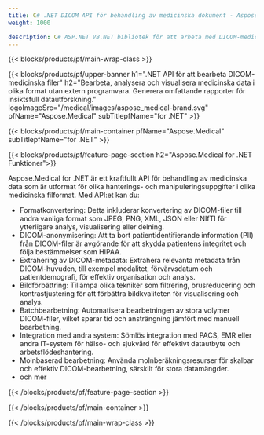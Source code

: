 ```yaml
---
title: C# .NET DICOM API för behandling av medicinska dokument - Aspose 
weight: 1000

description: C# ASP.NET VB.NET bibliotek för att arbeta med DICOM-medicinska filer. 
---
```


{{< blocks/products/pf/main-wrap-class >}}

{{< blocks/products/pf/upper-banner h1=".NET API för att bearbeta DICOM-medicinska filer" h2="Bearbeta, analysera och visualisera medicinska data i olika format utan extern programvara. Generera omfattande rapporter för insiktsfull datautforskning." logoImageSrc="/medical/images/aspose_medical-brand.svg" pfName="Aspose.Medical" subTitlepfName="for .NET" >}}

{{< blocks/products/pf/main-container pfName="Aspose.Medical" subTitlepfName="for .NET" >}}

{{< blocks/products/pf/feature-page-section h2="Aspose.Medical for .NET Funktioner">}}

<p>Aspose.Medical for .NET är ett kraftfullt API för behandling av medicinska data som är utformat för olika hanterings- och manipuleringsuppgifter i olika medicinska filformat. Med API:et kan du:</p>

<ul>
<li>Formatkonvertering: Detta inkluderar konvertering av DICOM-filer till andra vanliga format som JPEG, PNG, XML, JSON eller NIfTI för ytterligare analys, visualisering eller delning.</li>
<li>DICOM-anonymisering: Att ta bort patientidentifierande information (PII) från DICOM-filer är avgörande för att skydda patientens integritet och följa bestämmelser som HIPAA.</li>
<li>Extrahering av DICOM-metadata: Extrahera relevanta metadata från DICOM-huvuden, till exempel modalitet, förvärvsdatum och patientdemografi, för effektiv organisation och analys.</li>
<li>Bildförbättring: Tillämpa olika tekniker som filtrering, brusreducering och kontrastjustering för att förbättra bildkvaliteten för visualisering och analys.</li>
<li>Batchbearbetning: Automatisera bearbetningen av stora volymer DICOM-filer, vilket sparar tid och ansträngning jämfört med manuell bearbetning.</li>
<li>Integration med andra system: Sömlös integration med PACS, EMR eller andra IT-system för hälso- och sjukvård för effektivt datautbyte och arbetsflödeshantering.</li>
<li>Molnbaserad bearbetning: Använda molnberäkningsresurser för skalbar och effektiv DICOM-bearbetning, särskilt för stora datamängder.</li>
<li>och mer</li>
</ul>

{{< /blocks/products/pf/feature-page-section >}}

{{< /blocks/products/pf/main-container >}}

{{< /blocks/products/pf/main-wrap-class >}}